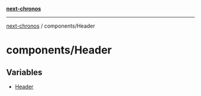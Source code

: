 [**next-chronos**](../../README.md)

***

[next-chronos](../../README.md) / components/Header

# components/Header

## Variables

- [Header](variables/Header.md)
